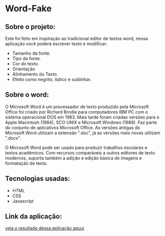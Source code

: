 # Word-Fake

## Sobre o projeto:

Este foi feito em inspiração ao tradicional editor de textos word, nessa aplicação você poderá escrever texto e modificar:
* Tamanho da fonte.
* Tipo da fonte.
* Cor do texto.
* Orientação
* Alinhamento do Texto.
* Efeito como negrito, italico e sublinhar.

## Sobre o word: 

O Microsoft Word é um processador de texto produzido pela Microsoft Office foi criado por Richard Brodie para computadores IBM PC com o sistema operacional DOS em 1983. Mais tarde foram criadas versões para o Apple Macintosh (1984), SCO UNIX e Microsoft Windows (1989). Faz parte do conjunto de aplicativos Microsoft Office. As versões antigas do Microsoft Word utilizam a extensão ".doc", já as versões mais novas utilizam ".docx".

O Microsoft Word pode ser usado para produzir trabalhos escolares e textos acadêmicos. Com recursos comparáveis a outros editores de texto modernos, suporta também a adição e edição básica de imagens e formatação de texto.

## Tecnologias usadas:

* HTML
* CSS
* Javascript

## Link da aplicação:
[veja o resultado dessa aplicação aquui](https://epic-sammet-7e45ad.netlify.app/)
